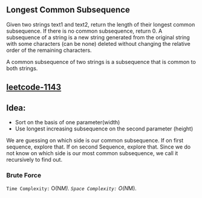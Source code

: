 ## Longest Common Subsequence

Given two strings text1 and text2, return the length of their longest common subsequence. If there is no common subsequence, return 0.
A subsequence of a string is a new string generated from the original string with some characters (can be none) deleted without changing the relative order of the remaining characters.

A common subsequence of two strings is a subsequence that is common to both strings.

<h2><a href="https://leetcode.com/problems/longest-common-subsequence/submissions/1319776501/">leetcode-1143</a></h2>

## Idea:

- Sort on the basis of one parameter(width)
- Use longest increasing subsequence on the second parameter (height)

We are guessing on which side is our common subsequence.
If on first sequence, explore that.
If on second Sequence, explore that.
Since we do not know on which side is our most common subsequence, we call it recursively to find out.

### Brute Force

`Time Complexity:` O(N*M).
`Space Complexity:` O(N*M).
